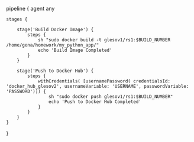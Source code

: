 pipeline {
    agent any

    stages {

        stage('Build Docker Image') {
            steps {
                sh "sudo docker build -t glesov1/rs1:$BUILD_NUMBER /home/gena/homework/my_python_app/"
                echo 'Build Image Completed'
            }
        }

        stage('Push to Docker Hub') {
            steps {
                withCredentials( [usernamePassword( credentialsId: 'docker_hub_glesov2', usernameVariable: 'USERNAME', passwordVariable: 'PASSWORD')]) {
                    sh "sudo docker push glesov1/rs1:$BUILD_NUMBER"
                    echo 'Push to Docker Hub Completed'
                }
            }
        }
    }
}
